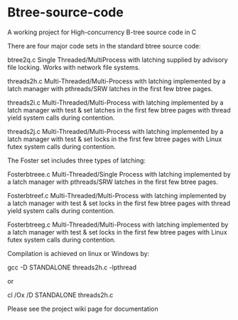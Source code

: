 Btree-source-code
=================

A working project for High-concurrency B-tree source code in C

There are four major code sets in the standard btree source code:

btree2q.c       Single Threaded/MultiProcess with latching supplied by advisory file locking.  Works with network file systems.

threads2h.c     Multi-Threaded/Multi-Process with latching implemented by a latch manager with pthreads/SRW latches in the first few btree pages.

threads2i.c     Multi-Threaded/Multi-Process with latching implemented by a latch manager with test & set latches  in the first few btree pages with thread yield system calls during contention.

threads2j.c     Multi-Threaded/Multi-Process with latching implemented by a latch manager with test & set locks in the first few btree pages with Linux futex system calls during contention.

The Foster set includes three types of latching:

Fosterbtreee.c  Multi-Threaded/Single Process with latching implemented by a latch manager with pthreads/SRW latches in the first few btree pages.

Fosterbtreef.c  Multi-Threaded/Multi-Process with latching implemented by a latch manager with test & set locks in the first few btree pages with thread yield  system calls during contention.

Fosterbtreeg.c  Multi-Threaded/Multi-Process with latching implemented by a latch manager with test & set locks in the first few btree pages with Linux futex system calls during contention.

Compilation is achieved on linux or Windows by:

gcc -D STANDALONE threads2h.c -lpthread

or

cl /Ox /D STANDALONE threads2h.c

Please see the project wiki page for documentation
